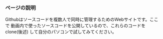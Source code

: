 ### ページの説明

Githubはソースコードを複数人で同時に管理するためのWebサイトです。ここで
動画内で使ったソースコードを公開しているので、これらのコードをclone(後述)
して自分のパソコンで試してみてください。